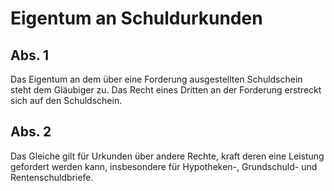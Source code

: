 # Eigentum an Schuldurkunden



## Abs. 1

 Das Eigentum an dem über eine Forderung ausgestellten Schuldschein steht dem Gläubiger zu. Das Recht eines Dritten an der Forderung erstreckt sich auf den Schuldschein.

## Abs. 2

 Das Gleiche gilt für Urkunden über andere Rechte, kraft deren eine Leistung gefordert werden kann, insbesondere für Hypotheken-, Grundschuld- und Rentenschuldbriefe. 


